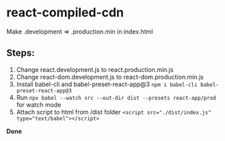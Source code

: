 # react-compiled-cdn
Make .development => .production.min in index.html

## Steps:

1. Change react.development.js to react.production.min.js
2. Change react-dom.development.js to react-dom.production.min.js
3. Install babel-cli and babel-preset-react-app@3 `npm i babel-cli babel-preset-react-app@3`
4. Run `npx babel --watch src --out-dir dist --presets react-app/prod` for watch mode
5. Attach script to html from /dist folder `<script src="./dist/index.js" type="text/babel"></script>`

**Done**
